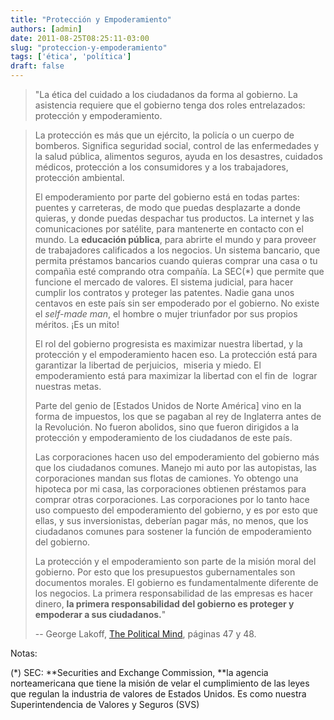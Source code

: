 ```yaml
---
title: "Protección y Empoderamiento"
authors: [admin]
date: 2011-08-25T08:25:11-03:00
slug: "proteccion-y-empoderamiento"
tags: ['ética', 'política']
draft: false
---
```


> "La ética del cuidado a los ciudadanos da forma al gobierno. La
> asistencia requiere que el gobierno tenga dos roles entrelazados:
> protección y empoderamiento.

> La protección es más que un ejército, la policía o un cuerpo de
bomberos. Significa seguridad social, control de las enfermedades y la
salud pública, alimentos seguros, ayuda en los desastres, cuidados
médicos, protección a los consumidores y a los trabajadores, protección
ambiental.
>
> El empoderamiento por parte del gobierno está en todas partes: puentes y
carreteras, de modo que puedas desplazarte a donde quieras, y donde
puedas despachar tus productos. La internet y las comunicaciones por
satélite, para mantenerte en contacto con el mundo. La **educación
pública**, para abrirte el mundo y para proveer de trabajadores
calificados a los negocios. Un sistema bancario, que permita préstamos
bancarios cuando quieras comprar una casa o tu compañìa esté comprando
otra compañía. La SEC(\*) que permite que funcione el mercado de
valores. El sistema judicial, para hacer cumplir los contratos y
proteger las patentes. Nadie gana unos centavos en este país sin ser
empoderado por el gobierno. No existe el *self-made man*, el hombre o
mujer triunfador por sus propios méritos. ¡Es un mito!
>
> El rol del gobierno progresista es maximizar nuestra libertad, y la
protección y el empoderamiento hacen eso. La protección está para
garantizar la libertad de perjuicios,  miseria y miedo. El
empoderamiento está para maximizar la libertad con el fin de  lograr
nuestras metas.
>
> Parte del genio de [Estados Unidos de Norte América] vino en la forma
de impuestos, los que se pagaban al rey de Inglaterra antes de la
Revolución. No fueron abolidos, sino que fueron dirigidos a la
protección y empoderamiento de los ciudadanos de este país.
>
> Las corporaciones hacen uso del empoderamiento del gobierno más que los
ciudadanos comunes. Manejo mi auto por las autopistas, las corporaciones
mandan sus flotas de camiones. Yo obtengo una hipoteca por mi casa, las
corporaciones obtienen préstamos para comprar otras corporaciones. Las
corporaciones por lo tanto hace uso compuesto del empoderamiento del
gobierno, y es por esto que ellas, y sus inversionistas, deberían pagar
más, no menos, que los ciudadanos comunes para sostener la función de
empoderamiento del gobierno.
>
> La protección y el empoderamiento son parte de la misión moral del
gobierno. Por esto que los presupuestos gubernamentales son documentos
morales. El gobierno es fundamentalmente diferente de los negocios. La
primera responsabilidad de las empresas es hacer dinero, **la primera
responsabilidad del gobierno es proteger y empoderar a sus
ciudadanos.**"
>
> -- George Lakoff, [The Political Mind](http://t.co/q3siTc2), páginas
> 47 y 48.

Notas:

(*) SEC: \**Securities and Exchange Commission, \*\*la agencia
norteamericana que tiene la misión de velar el cumplimiento de las leyes
que regulan la industria de valores de Estados Unidos. Es como nuestra
Superintendencia de Valores y Seguros (SVS)
